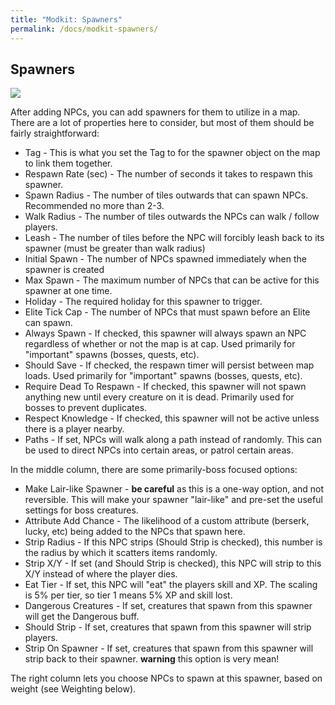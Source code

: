 ```yaml
---
title: "Modkit: Spawners"
permalink: /docs/modkit-spawners/
---
```


## Spawners

![](https://i.imgur.com/MUFSE4o.png)

After adding NPCs, you can add spawners for them to utilize in a map. There are a lot of properties here to consider, but most of them should be fairly straightforward:

- Tag - This is what you set the Tag to for the spawner object on the map to link them together.
- Respawn Rate (sec) - The number of seconds it takes to respawn this spawner.
- Spawn Radius - The number of tiles outwards that can spawn NPCs. Recommended no more than 2-3.
- Walk Radius - The number of tiles outwards the NPCs can walk / follow players.
- Leash - The number of tiles before the NPC will forcibly leash back to its spawner (must be greater than walk radius)
- Initial Spawn - The number of NPCs spawned immediately when the spawner is created
- Max Spawn - The maximum number of NPCs that can be active for this spawner at one time.
- Holiday - The required holiday for this spawner to trigger.
- Elite Tick Cap - The number of NPCs that must spawn before an Elite can spawn.
- Always Spawn - If checked, this spawner will always spawn an NPC regardless of whether or not the map is at cap. Used primarily for "important" spawns (bosses, quests, etc).
- Should Save - If checked, the respawn timer will persist between map loads. Used primarily for "important" spawns (bosses, quests, etc).
- Require Dead To Respawn - If checked, this spawner will not spawn anything new until every creature on it is dead. Primarily used for bosses to prevent duplicates.
- Respect Knowledge - If checked, this spawner will not be active unless there is a player nearby.
- Paths - If set, NPCs will walk along a path instead of randomly. This can be used to direct NPCs into certain areas, or patrol certain areas.

In the middle column, there are some primarily-boss focused options:

- Make Lair-like Spawner - **be careful** as this is a one-way option, and not reversible. This will make your spawner "lair-like" and pre-set the useful settings for boss creatures.
- Attribute Add Chance - The likelihood of a custom attribute (berserk, lucky, etc) being added to the NPCs that spawn here.
- Strip Radius - If this NPC strips (Should Strip is checked), this number is the radius by which it scatters items randomly.
- Strip X/Y - If set (and Should Strip is checked), this NPC will strip to this X/Y instead of where the player dies.
- Eat Tier - If set, this NPC will "eat" the players skill and XP. The scaling is 5% per tier, so tier 1 means 5% XP and skill lost.
- Dangerous Creatures - If set, creatures that spawn from this spawner will get the Dangerous buff.
- Should Strip - If set, creatures that spawn from this spawner will strip players.
- Strip On Spawner - If set, creatures that spawn from this spawner will strip back to their spawner. **warning** this option is very mean!

The right column lets you choose NPCs to spawn at this spawner, based on weight (see Weighting below).
